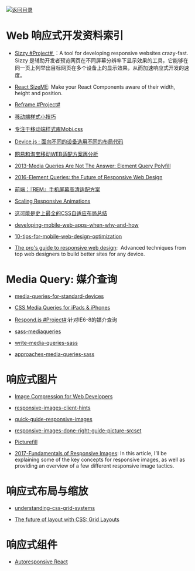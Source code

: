 [![返回目录](https://parg.co/UGo)](https://parg.co/b4z) 
 
 


# Web 响应式开发资料索引


- [Sizzy #Project# ](https://github.com/kitze/sizzy)：A tool for developing responsive websites crazy-fast. Sizzy 是辅助开发者预览网页在不同屏幕分辨率下显示效果的工具，它能够在同一页上列举出目标网页在多个设备上的显示效果，从而加速响应式开发的速度。


- [React SizeME](https://github.com/ctrlplusb/react-sizeme): Make your React Components aware of their width, height and position.

- [Reframe #Project# ](https://dollarshaveclub.github.io/reframe.js/)
 




- [移动端样式小技巧](http://www.tuicool.com/articles/niuaaar)

- [专注于移动端样式库Mobi.css](https://github.com/xcatliu/mobi.css/blob/master/dist/mobi.css)

- [Device.js : 面向不同的设备选用不同的布局代码](https://github.com/matthewhudson/device.js)

- [网易和淘宝移动WEB适配方案再分析](https://zhuanlan.zhihu.com/p/25216275)


- [2013-Media Queries Are Not The Answer: Element Query Polyfill](https://www.smashingmagazine.com/2013/06/media-queries-are-not-the-answer-element-query-polyfill/)

- [2016-Element Queries: the Future of Responsive Web Design](http://webdesign.tutsplus.com/tutorials/element-queries-the-future-of-responsive-web-design--cms-26945)


- [前端：『REM』手机屏幕高清适配方案](https://github.com/hbxeagle/rem/blob/master/HD_ADAPTER.md?utm_source=tuicool&utm_medium=referral)

- [Scaling Responsive Animations](https://css-tricks.com/scaling-responsive-animations/) 


- [这可能是史上最全的CSS自适应布局总结](http://mp.weixin.qq.com/s?__biz=MzA4ODIxMzg5MQ==&mid=2653995792&idx=1&sn=730974c4cff6d3738c52902a2f99ed7e&scene=23&srcid=0516rsLrl38nVY19S5QIKHGC#rd)

- [developing-mobile-web-apps-when-why-and-how](https://www.toptal.com/android/developing-mobile-web-apps-when-why-and-how)

- [10-tips-for-mobile-web-design-optimization](https://www.elegantthemes.com/blog/tips-tricks/10-tips-for-mobile-web-design-optimization)

- [The pro's guide to responsive web design](http://www.creativebloq.com/rwd/pros-guide-responsive-web-design-71515692):  Advanced techniques from top web designers to build better sites for any device.


# Media Query: 媒介查询

- [media-queries-for-standard-devices](https://css-tricks.com/snippets/css/media-queries-for-standard-devices/)

- [CSS Media Queries for  iPads & iPhones](http://stephen.io/mediaqueries/)

- [Respond.js #Project#](https://github.com/scottjehl/Respond):针对IE6-8的媒介查询

- [sass-mediaqueries](https://github.com/paranoida/sass-mediaqueries)
- [write-media-queries-sass](https://davidwalsh.name/write-media-queries-sass)
- [approaches-media-queries-sass](https://css-tricks.com/approaches-media-queries-sass/)


# 响应式图片


- [Image Compression for Web Developers](http://www.html5rocks.com/en/tutorials/speed/img-compression/)

- [responsive-images-client-hints](https://davidwalsh.name/responsive-images-client-hints?utm_source=tuicool&utm_medium=referral)


- [quick-guide-responsive-images](http://slicejack.com/quick-guide-responsive-images/)


- [responsive-images-done-right-guide-picture-srcset](https://www.smashingmagazine.com/2014/05/responsive-images-done-right-guide-picture-srcset/)

- [Picturefill](https://github.com/scottjehl/picturefill) 

- [2017-Fundamentals of Responsive Images](https://www.lullabot.com/articles/fundamentals-of-responsive-images): In this article, I’ll be explaining some of the key concepts for responsive images, as well as providing an overview of a few different responsive image tactics.


# 响应式布局与缩放


- [understanding-css-grid-systems](https://www.sitepoint.com/understanding-css-grid-systems/)

- [The future of layout with CSS: Grid Layouts](https://medium.com/@patrickbrosset/css-grid-layout-6c9cba6e8a5a#.abrk05o7z)



# 响应式组件



- [Autoresponsive React](https://xudafeng.github.io/autoresponsive-react/)

